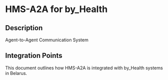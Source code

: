 # HMS-A2A for by_Health

## Description

Agent-to-Agent Communication System

## Integration Points

This document outlines how HMS-A2A is integrated with by_Health systems in Belarus.

